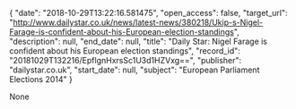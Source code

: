 {
  "date": "2018-10-29T13:22:16.581475", 
  "open_access": false, 
  "target_url": "http://www.dailystar.co.uk/news/latest-news/380218/Ukip-s-Nigel-Farage-is-confident-about-his-European-election-standings", 
  "description": null, 
  "end_date": null, 
  "title": "Daily Star: Nigel Farage is confident about his European election standings", 
  "record_id": "20181029T132216/EpflgnHxrsSc1U3d1HZVxg==", 
  "publisher": "dailystar.co.uk", 
  "start_date": null, 
  "subject": "European Parliament Elections 2014"
}

None